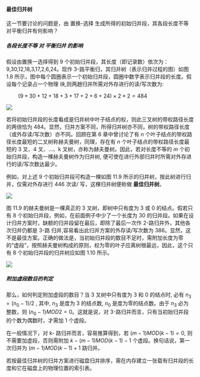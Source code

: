 
#### 最佳归并树

这一节要讨论的问题是，由 置换-选择 生成所得的初始归并段，其各段长度不等对平衡归并有何影响？

##### 各段长度不等 对 平衡归并 的影响

假设由置换一选择得到 9 个初始归并段，其长度（即记录数）依次为：9,30,12,18,3,17,2,6,24。现作 3-路平衡归，其归并树（表示归并过程的图）如图 1.8 所示，图中每个圆圈表示一个初始归并段，圆圈中数字表示归并段的长度。假设每个记录占一个物理 块,则两趙归并所需对外存进行的读/写次数为:

$\qquad (9+30+12+18+3+17+2+6+24) \times 2 \times 2 = 484$

![](https://gitee.com/mayundaze/img_bed/raw/master/20200805165852.png)

若将初始归并段的长度看成是归并树中叶子结点的权，则此三叉树的带权路径长度的两倍恰为 484。显然，归并方案不同，所得归并树亦不同，树的带权路径长度（或外存读/写次数）亦不同。回顾在第 6 章中曾讨论了有 $n$ 个叶子结点的带权路径长度最短的二叉树称赫夫曼树，同理，存在有 $n$ 个叶子结点的带权路径长度最短的 3 叉、4 叉、...、k 叉树，亦称为赫夫曼树。因此，若对长度不等的 $m$ 个初始归并段，构造一棵赫夫曼树作为归并树, 便可使在进行外部归并时所需对外存进行的读/写次数达最少。

例如，对上述 9 个初始归并段可构造一棵如图 11.9 所示的归并树，按此树进行归并，仅需对外存进行 446 次读/ 写，这棵归并树便称做 **最佳归并树**。

![](https://gitee.com/mayundaze/img_bed/raw/master/20200805170002.png)

图 11.9 的赫夫曼树是一棵真正的 3 叉树，即树中只有度为 3 或 0 的结点。假若只有 8 个初始归并段，例如，在前面例子中少了一个长度为 30 的归并段。如果在设计归并方案时，缺额的归并段留在最后，即除了最后一次作 2-路归并外，其他各次归并仍都是 3-路 归并,容易看出此归并方案的外存读/写次数为 386。显然，这不是最佳方案。正确的做法是，当初始归并段的数目不足时，需附加长度为零的“虚段”，按照赫夫曼树构成的原则，权为零的叶子应离树根最远，因此，这个只有 8 个初始归并段的归并树应如图 1.10 所示。

![](https://gitee.com/mayundaze/img_bed/raw/master/20200805170118.png)

##### 附加虚段数目的判定

那么，如何判定附加虚段的数目？当 3 叉树中只有度为 3 和 0 的结点时, 必有 $n_3 = (n_0 - 1)/2$ , 其中, $n_3$ 是度为 3 的结点数, $n_0$ 是度为零的结点数。由于 $n_3$ 必为整数，则 $(n_0 - 1) MOD 2 = 0$。这就是说，对 3-路归并而言，只有当初始归并段的个数为偶数时，才需加 1 个虚段。

在一般情况下，对 k- 路归并而言，容易推算得到，若 $(m - 1) MOD (k - 1) = 0$, 则不需要加虚段，否则需附加 $k - (m - 1) MOD (k - 1) - 1$ 个虚段。换句话说，第一次归并为 $(m - 1) MOD (k - 1) + 1$ 路归并。

若按最佳归并树的归并方案进行磁盘归并排序，需在内存建立一张载有归并段的长度和它在磁盘上的物理位置的索引表。
